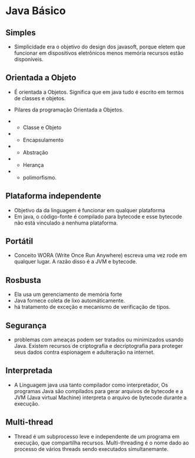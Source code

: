 # Java Básico
## Simples
- Simplicidade era o objetivo do design dos javasoft, porque eletem que funcionar em dispositivos eletrônicos menos 
  memória recursos estão disponíveis.
## Orientada a Objeto
- É orientada a Objetos. Significa que em java tudo é escrito em termos de classes e objetos.

- Pilares da programação Orientada a Objetos.
- - Classe e Objeto
- - Encapsulamento
- - Abstração
- - Herança
- - polimorfismo.

## Plataforma independente
- Objetivo da da linguagem é funcionar em qualquer plataforma
- Em java, o código-fonte é compilado para bytecode e esse bytecode não está vinculado a nenhuma plataforma.

## Portátil
- Conceito WORA (Write Once Run Anywhere) escreva uma vez rode em qualquer lugar. A razão disso é a JVM e bytecode.

## Rosbusta
- Ela usa um gerenciamento de memória forte
- Java fornece coleta de lixo automáticamente.
- há tratamento de exceção e mecanismo de verificação de tipos.

## Segurança
- problemas com ameaças podem ser tratados ou minimizados usando Java. Existem recursos de criptografia e 
  decriptografia para proteger seus dados contra espionagem e adulteração na internet.

## Interpretada
- A Linguagem java usa tanto compilador como interpretador, Os programas Java são compilados para gerar arquivos de 
  bytecode e a JVM (Java virtual Machine) interpreta o arquivo de bytecode durante a execução.

## Multi-thread 
- Thread é um subprocesso leve e independente de um programa em execução, que compartilha recursos. Multi-threading 
  é o nome dado ao processo de vários threads sendo executados simultanemante.